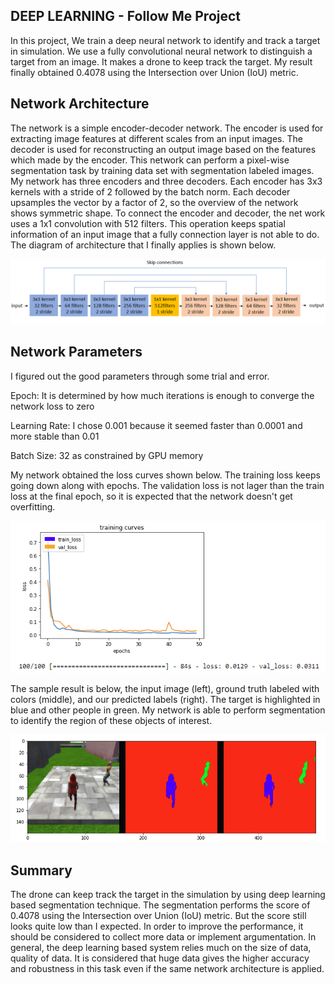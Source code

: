 
[arch]: ./arch.png
[loss]: ./loss.png
[target]: ./target.png

## DEEP LEARNING - Follow Me Project ##

In this project, We train a deep neural network to identify and track a target in simulation. We use a fully convolutional neural network to distinguish a target from an image. It makes a drone to keep track the target. My result finally obtained 0.4078 using the Intersection over Union (IoU) metric.

## Network Architecture ##

The network is a simple encoder-decoder network. The encoder is used for extracting image features at different scales from an input images. The decoder is used for reconstructing an output image based on the features which made by the encoder. This network can perform a pixel-wise segmentation task by training data set with segmentation labeled images.
My network has three encoders and three decoders. Each encoder has 3x3 kernels with a stride of 2 followed by the batch norm. Each decoder upsamples the vector by a factor of 2, so the overview of the network shows symmetric shape. To connect the encoder and decoder, the net work uses a 1x1 convolution with 512 filters. This operation keeps spatial information of an input image that a fully connection layer is not able to do. The diagram of architecture that I finally applies is shown below.

![arch]

## Network Parameters ##

I figured out the good parameters through some trial and error.

Epoch: It is determined by how much iterations is enough to converge the network loss to zero

Learning Rate: I chose 0.001 because it seemed faster than 0.0001 and more stable than 0.01

Batch Size: 32 as constrained by GPU memory

My network obtained the loss curves shown below. The training loss keeps going down along with epochs. The validation loss is not lager than the train loss at the final epoch, so it is expected that the network doesn't get overfitting.

![loss]

The sample result is below, the input image (left), ground truth labeled with colors (middle), and our predicted labels (right).
The target is highlighted in blue and other people in green. My network is able to perform segmentation to identify the region of these objects of interest.

![target]



## Summary ##

The drone can keep track the target in the simulation by using deep learning based segmentation technique. The segmentation performs the score of 0.4078 using the Intersection over Union (IoU) metric. But the score still looks quite low than I expected. In order to improve the performance, it should be considered to collect more data or implement argumentation. In general, the deep learning based system relies much on the size of data, quality of data. It is considered that huge data gives the higher accuracy and robustness in this task even if the same network architecture is applied.      
